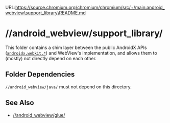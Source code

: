 URL:https://source.chromium.org/chromium/chromium/src/+/main:android_webview\support_library\README.md
# //android\_webview/support_library/

This folder contains a shim layer between the public AndroidX APIs
([`androidx.webkit.*`](https://developer.android.com/reference/androidx/webkit/package-summary))
and WebView's implementation, and allows them to (mostly) not directly depend
on each other.

## Folder Dependencies

`//android_webview/java/` must not depend on this directory.

## See Also

- [//android\_webview/glue/](/android_webview/glue/README.md)
